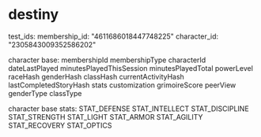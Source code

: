 # destiny 

test_ids:
membership_id: "4611686018447748225"
character_id: "2305843009352586202"

character base:
membershipId
membershipType
characterId
dateLastPlayed
minutesPlayedThisSession
minutesPlayedTotal
powerLevel
raceHash
genderHash
classHash
currentActivityHash
lastCompletedStoryHash
stats
customization
grimoireScore
peerView
genderType
classType


character base stats:
STAT_DEFENSE
STAT_INTELLECT
STAT_DISCIPLINE
STAT_STRENGTH
STAT_LIGHT
STAT_ARMOR
STAT_AGILITY
STAT_RECOVERY
STAT_OPTICS